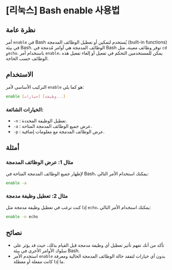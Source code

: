 # [리눅스] Bash enable 사용법

## نظرة عامة
أمر `enable` في Bash يُستخدم لتمكين أو تعطيل الوظائف المدمجة (built-in functions) في بيئة Bash. الوظائف المدمجة هي أوامر مُدمجة في Bash توفر وظائف معينة، مثل `cd` و`echo`. باستخدام أمر `enable`، يمكن للمستخدمين التحكم في تفعيل أو إلغاء تفعيل هذه الوظائف حسب الحاجة.

## الاستخدام
التركيب الأساسي لأمر `enable` هو كما يلي:

```bash
enable [خيارات] [وظيفة...]
```

### الخيارات الشائعة:
- `-n` : تعطيل الوظيفة المحددة.
- `-a` : عرض جميع الوظائف المدمجة المتاحة.
- `-p` : عرض الوظائف المدمجة مع معلومات إضافية.

## أمثلة
### مثال 1: عرض الوظائف المدمجة
لإظهار جميع الوظائف المدمجة المتاحة في Bash، يمكنك استخدام الأمر التالي:

```bash
enable -a
```

### مثال 2: تعطيل وظيفة مدمجة
إذا كنت ترغب في تعطيل وظيفة مدمجة مثل `echo`، يمكنك استخدام الأمر التالي:

```bash
enable -n echo
```

## نصائح
- تأكد من أنك تفهم تأثير تعطيل أي وظيفة مدمجة قبل القيام بذلك، حيث قد يؤثر على سلوك الأوامر الأخرى في بيئة Bash.
- استخدم الأمر `enable` بدون أي خيارات لتفقد حالة الوظائف المدمجة الحالية ومعرفة ما إذا كانت مفعلة أو معطلة.